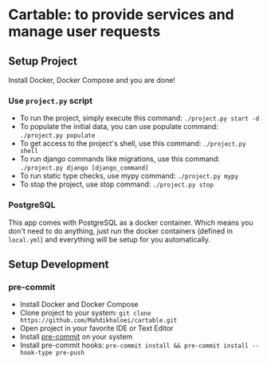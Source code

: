 # Cartable: to provide services and manage user requests

## Setup Project

Install Docker, Docker Compose and you are done!

### Use `project.py` script

- To run the project, simply execute this command: `./project.py start -d`
- To populate the initial data, you can use populate command: `./project.py populate`
- To get access to the project's shell, use this command: `./project.py shell`
- To run django commands like migrations, use this command: `./project.py django [django_command]`
- To run static type checks, use mypy command: `./project.py mypy`
- To stop the project, use stop command: `./project.py stop`

### PostgreSQL

This app comes with PostgreSQL as a docker container. Which means you don't need to do anything,
just run the docker containers (defined in `local.yml`) and everything will be setup for you automatically.

## Setup Development

### pre-commit

- Install Docker and Docker Compose
- Clone project to your system: `git clone https://github.com/Mahdikhaloei/cartable.git`
- Open project in your favorite IDE or Text Editor
- Install [pre-commit](https://pre-commit.com/) on your system
- Install pre-commit hooks: `pre-commit install && pre-commit install --hook-type pre-push`
